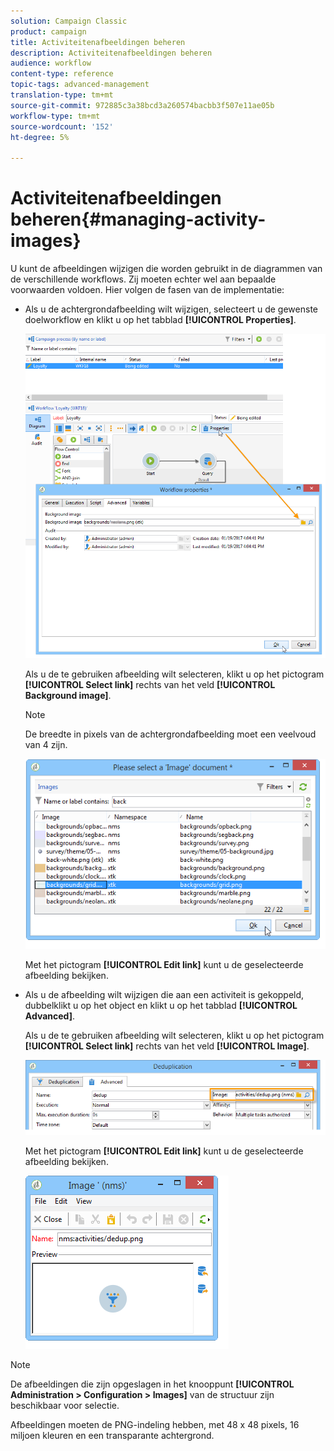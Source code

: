 ```yaml
---
solution: Campaign Classic
product: campaign
title: Activiteitenafbeeldingen beheren
description: Activiteitenafbeeldingen beheren
audience: workflow
content-type: reference
topic-tags: advanced-management
translation-type: tm+mt
source-git-commit: 972885c3a38bcd3a260574bacbb3f507e11ae05b
workflow-type: tm+mt
source-wordcount: '152'
ht-degree: 5%

---
```



# Activiteitenafbeeldingen beheren{#managing-activity-images}

U kunt de afbeeldingen wijzigen die worden gebruikt in de diagrammen van de verschillende workflows. Zij moeten echter wel aan bepaalde voorwaarden voldoen. Hier volgen de fasen van de implementatie:

* Als u de achtergrondafbeelding wilt wijzigen, selecteert u de gewenste doelworkflow en klikt u op het tabblad **[!UICONTROL Properties]**.

   ![](assets/s_user_segmentation_properties_tab.png)

   Als u de te gebruiken afbeelding wilt selecteren, klikt u op het pictogram **[!UICONTROL Select link]** rechts van het veld **[!UICONTROL Background image]**.

   >[!NOTE]
   >
   >De breedte in pixels van de achtergrondafbeelding moet een veelvoud van 4 zijn.

   ![](assets/s_user_segmentation_background_select.png)

   Met het pictogram **[!UICONTROL Edit link]** kunt u de geselecteerde afbeelding bekijken.

* Als u de afbeelding wilt wijzigen die aan een activiteit is gekoppeld, dubbelklikt u op het object en klikt u op het tabblad **[!UICONTROL Advanced]**.

   Als u de te gebruiken afbeelding wilt selecteren, klikt u op het pictogram **[!UICONTROL Select link]** rechts van het veld **[!UICONTROL Image]**.

   ![](assets/s_user_segmentation_activity_image.png)

   Met het pictogram **[!UICONTROL Edit link]** kunt u de geselecteerde afbeelding bekijken.

   ![](assets/s_user_segmentation_activity_image_select.png)

>[!NOTE]
>
>De afbeeldingen die zijn opgeslagen in het knooppunt **[!UICONTROL Administration > Configuration > Images]** van de structuur zijn beschikbaar voor selectie.
>  
>Afbeeldingen moeten de PNG-indeling hebben, met 48 x 48 pixels, 16 miljoen kleuren en een transparante achtergrond.

